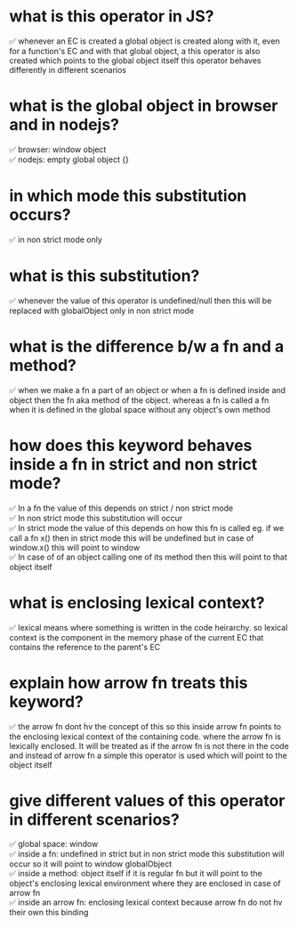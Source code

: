 # what is this operator in JS?
✅ whenever an EC is created a global object is created along with it, even for a function's EC and with that global object, a this operator is also created which points to the global object itself
this operator behaves differently in different scenarios

# what is the global object in browser and in nodejs?
✅ browser: window object<br>
✅ nodejs: empty global object {}

# in which mode this substitution occurs?
✅ in non strict mode only

# what is this substitution?
✅ whenever the value of this operator is undefined/null then this will be replaced with globalObject only in non strict mode

# what is the difference b/w a fn and a method?
✅ when we make a fn a part of an object or when a fn is defined inside and object then the fn aka method of the object. whereas a fn is called a fn when it is defined in the global space without
any object's own method

# how does this keyword behaves inside a fn in strict and non strict mode?
✅ In a fn the value of this depends on strict / non strict mode<br>
✅ In non strict mode this substitution will occur<br>
✅ In strict mode the value of this depends on how this fn is called eg. if we call a fn x() then in strict mode this will be undefined but in case of window.x() this will point to window<br>
✅ In case of of an object calling one of its method then this will point to that object itself

# what is enclosing lexical context?
✅ lexical means where something is written in the code heirarchy. so lexical context is the component in the memory phase of the current EC that contains the reference to the parent's EC

# explain how arrow fn treats this keyword?
✅ the arrow fn dont hv the concept of this so this inside arrow fn points to the enclosing lexical context of the containing code. where the arrow fn is lexically enclosed. It will be treated as
if the arrow fn is not there in the code and instead of arrow fn a simple this operator is used which will point to the object itself

# give different values of this operator in different scenarios?
✅ global space: window<br>
✅ inside a fn: undefined in strict but in non strict mode this substitution will occur so it will point to window globalObject<br>
✅ inside a method: object itself if it is regular fn but it will point to the object's enclosing lexical environment where they are enclosed in case of arrow fn<br>
✅ inside an arrow fn: enclosing lexical context because arrow fn do not hv their own this binding
